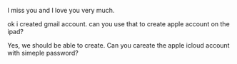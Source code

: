 I miss  you and I love you very much.

ok i created gmail account. can you use that to create apple account on the ipad? 

Yes, we should be able to create. Can you careate the apple icloud account with simeple password?

